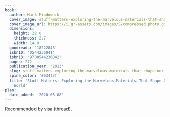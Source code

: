 ```yaml
---
book:
  author: Mark Miodownik
  cover_image: stuff-matters-exploring-the-marvelous-materials-that-shape-our-man-made-world.jpg
  cover_image_url: https://i.gr-assets.com/images/S/compressed.photo.goodreads.com/books/1382416634l/18222843._SX98_.jpg
  dimensions:
    height: 22.0
    thickness: 2.7
    width: 14.0
  goodreads: '18222843'
  isbn10: '0544236041'
  isbn13: '9780544236042'
  pages: 272
  publication_year: '2013'
  slug: stuff-matters-exploring-the-marvelous-materials-that-shape-our-man-made-world
  spine_color: '#634f3f'
  title: 'Stuff Matters: Exploring the Marvelous Materials That Shape Our Man-Made
    World'
plan:
  date_added: '2020-03-08'
---
```


Recommended by [visa](https://twitter.com/visakanv/status/1101762095186497541) (thread).
